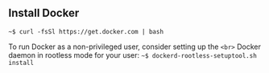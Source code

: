 ## Install Docker

``` ~$ curl -fsSl https://get.docker.com | bash   ```

To run Docker as a non-privileged user, consider setting up the `<br>` 
Docker daemon in rootless mode for your user:
``` ~$ dockerd-rootless-setuptool.sh install ``` 
